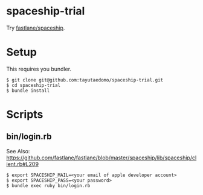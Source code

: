 # spaceship-trial
Try [fastlane/spaceship](https://github.com/fastlane/fastlane/tree/master/spaceship).


# Setup
This requires you bundler.

```
$ git clone git@github.com:tayutaedomo/spaceship-trial.git
$ cd spaceship-trial
$ bundle install
```


# Scripts
## bin/login.rb
See Also: https://github.com/fastlane/fastlane/blob/master/spaceship/lib/spaceship/client.rb#L209

```
$ export SPACESHIP_MAIL=<your email of apple developer account>
$ export SPACESHIP_PASS=<your password>
$ bundle exec ruby bin/login.rb
```

